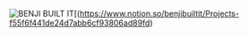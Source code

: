 ![BENJI BUILT IT](https://user-images.githubusercontent.com/44608192/146693180-9d5edb0e-6046-46f3-a230-40e318aa1d46.png)[(https://www.notion.so/benjibuiltit/Projects-f55f6f441de24d7abb6cf93806ad89fd)
<!--
**benjibuiltit/benjibuiltit** is a ✨ _special_ ✨ repository because its `README.md` (this file) appears on your GitHub profile.

Here are some ideas to get you started:

- 🔭 I’m currently working on ...
- 🌱 I’m currently learning ...
- 👯 I’m looking to collaborate on ...
- 🤔 I’m looking for help with ...
- 💬 Ask me about ...
- 📫 How to reach me: ...
- 😄 Pronouns: ...
- ⚡ Fun fact: ...
-->
